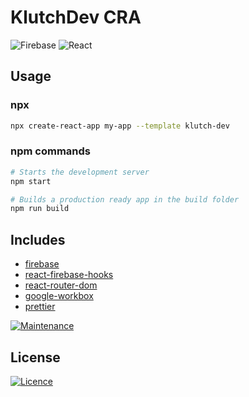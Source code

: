 # KlutchDev CRA

<img alt="Firebase" src="https://img.shields.io/badge/firebase%20-%23039BE5.svg?&style=for-the-badge&logo=firebase"/>
<img alt="React" src="https://img.shields.io/badge/react%20-%2320232a.svg?&style=for-the-badge&logo=react&logoColor=%2361DAFB"/>


## Usage

### npx

```sh
npx create-react-app my-app --template klutch-dev
```
### npm commands

```sh
# Starts the development server
npm start

# Builds a production ready app in the build folder
npm run build
```

## Includes
- [firebase][firebase]
- [react-firebase-hooks][react-firebase-hooks]
- [react-router-dom][react-router-dom]
- [google-workbox][google-workbox]
- [prettier][prettier]

[![Maintenance](https://img.shields.io/badge/Maintained%3F-yes-green.svg)](https://GitHub.com/Klutchdev/cra-template-klutch-dev/graphs/commit-activity)

## License
[![Licence](https://img.shields.io/github/license/Ileriayo/markdown-badges?style=for-the-badge)](./LICENSE)

<!-- prettier-ignore-start -->
[npm]: https://www.npmjs.com/
[node]: https://nodejs.org
[package]: https://www.npmjs.com/package/cra-template-klutch-dev
[version-badge]: https://img.shields.io/npm/v/cra-template-klutch-dev.svg?style=flat-square
[license-badge]: https://img.shields.io/npm/l/rrebase/cra-template-klutch-dev.svg?style=flat-square
[license]: https://github.com/rrebase/cra-template-klutch-dev/blob/master/LICENSE
[react-router-dom]: https://reactrouter.com/web/guides/quick-start
[firebase]: https://firebase.com
[prettier]: https://prettier.io/docs/en/index.html
[react-firebase-hooks]: https://github.com/CSFrequency/react-firebase-hooks
[google-workbox]: https://developers.google.com/web/tools/workbox
[forthebadge]: https://forthebadge.com/images/badges/powered-by-netflix.svg
